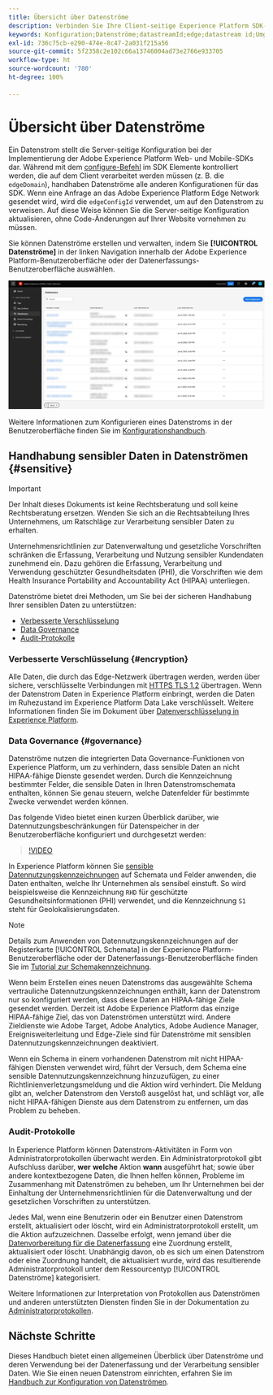 ```yaml
---
title: Übersicht über Datenströme
description: Verbinden Sie Ihre Client-seitige Experience Platform SDK-Integration mit Adobe-Produkten und Zielen von Drittanbietern.
keywords: Konfiguration;Datenströme;datastreamId;edge;datastream id;Umgebungseinstellungen;edgeConfigId;identity;id sync enabled;ID Sync Container ID;Sandbox;Streaming Inlet;Ereignis-Datensatz;Target;Client-Code;Eigenschafts-Token;Target-Umgebungs-ID;Cookie-Ziele;URL-Ziele;Analytics Settings Blockreport suite id;Datenvorbereitung für Datenerfassung;Data Prep;Mapper;XDM Mapper;Mapper in Edge;
exl-id: 736c75cb-e290-474e-8c47-2a031f215a56
source-git-commit: 5f2358c2e102c66a13746004ad73e2766e933705
workflow-type: ht
source-wordcount: '780'
ht-degree: 100%

---
```



# Übersicht über Datenströme

Ein Datenstrom stellt die Server-seitige Konfiguration bei der Implementierung der Adobe Experience Platform Web- und Mobile-SDKs dar. Während mit dem [configure-Befehl](../edge/fundamentals/configuring-the-sdk.md) im SDK Elemente kontrolliert werden, die auf dem Client verarbeitet werden müssen (z. B. die `edgeDomain`), handhaben Datenströme alle anderen Konfigurationen für das SDK. Wenn eine Anfrage an das Adobe Experience Platform Edge Network gesendet wird, wird die `edgeConfigId` verwendet, um auf den Datenstrom zu verweisen. Auf diese Weise können Sie die Server-seitige Konfiguration aktualisieren, ohne Code-Änderungen auf Ihrer Website vornehmen zu müssen.

Sie können Datenströme erstellen und verwalten, indem Sie **[!UICONTROL Datenströme]** in der linken Navigation innerhalb der Adobe Experience Platform-Benutzeroberfläche oder der Datenerfassungs-Benutzeroberfläche auswählen.

![Registerkarte „Datenströme“ in der Benutzeroberfläche](assets/overview/datastreams-tab.png)

Weitere Informationen zum Konfigurieren eines Datenstroms in der Benutzeroberfläche finden Sie im [Konfigurationshandbuch](./configure.md).

## Handhabung sensibler Daten in Datenströmen {#sensitive}

>[!IMPORTANT]
>
>Der Inhalt dieses Dokuments ist keine Rechtsberatung und soll keine Rechtsberatung ersetzen. Wenden Sie sich an die Rechtsabteilung Ihres Unternehmens, um Ratschläge zur Verarbeitung sensibler Daten zu erhalten.

Unternehmensrichtlinien zur Datenverwaltung und gesetzliche Vorschriften schränken die Erfassung, Verarbeitung und Nutzung sensibler Kundendaten zunehmend ein. Dazu gehören die Erfassung, Verarbeitung und Verwendung geschützter Gesundheitsdaten (PHI), die Vorschriften wie dem Health Insurance Portability and Accountability Act (HIPAA) unterliegen.

Datenströme bietet drei Methoden, um Sie bei der sicheren Handhabung Ihrer sensiblen Daten zu unterstützen:

* [Verbesserte Verschlüsselung](#encryption)
* [Data Governance](#governance)
* [Audit-Protokolle](#audit-logs)

### Verbesserte Verschlüsselung {#encryption}

Alle Daten, die durch das Edge-Netzwerk übertragen werden, werden über sichere, verschlüsselte Verbindungen mit [HTTPS TLS 1.2](https://datatracker.ietf.org/doc/html/rfc5246) übertragen. Wenn der Datenstrom Daten in Experience Platform einbringt, werden die Daten im Ruhezustand im Experience Platform Data Lake verschlüsselt. Weitere Informationen finden Sie im Dokument über [Datenverschlüsselung in Experience Platform](../landing/governance-privacy-security/encryption.md).

### Data Governance {#governance}

Datenströme nutzen die integrierten Data Governance-Funktionen von Experience Platform, um zu verhindern, dass sensible Daten an nicht HIPAA-fähige Dienste gesendet werden. Durch die Kennzeichnung bestimmter Felder, die sensible Daten in Ihren Datenstromschemata enthalten, können Sie genau steuern, welche Datenfelder für bestimmte Zwecke verwendet werden können.

Das folgende Video bietet einen kurzen Überblick darüber, wie Datennutzungsbeschränkungen für Datenspeicher in der Benutzeroberfläche konfiguriert und durchgesetzt werden:

>[!VIDEO](https://video.tv.adobe.com/v/3409588/?quality=12&learn=on&speedcontrol=on)

In Experience Platform können Sie [sensible Datennutzungskennzeichnungen](../data-governance/labels/reference.md#sensitive) auf Schemata und Felder anwenden, die Daten enthalten, welche Ihr Unternehmen als sensibel einstuft. So wird beispielsweise die Kennzeichnung `RHD` für geschützte Gesundheitsinformationen (PHI) verwendet, und die Kennzeichnung `S1` steht für Geolokalisierungsdaten.

>[!NOTE]
>
>Details zum Anwenden von Datennutzungskennzeichnungen auf der Registerkarte [!UICONTROL Schemata] in der Experience Platform-Benutzeroberfläche oder der Datenerfassungs-Benutzeroberfläche finden Sie im [Tutorial zur Schemakennzeichnung](../xdm/tutorials/labels.md).

Wenn beim Erstellen eines neuen Datenstroms das ausgewählte Schema vertrauliche Datennutzungskennzeichnungen enthält, kann der Datenstrom nur so konfiguriert werden, dass diese Daten an HIPAA-fähige Ziele gesendet werden. Derzeit ist Adobe Experience Platform das einzige HIPAA-fähige Ziel, das von Datenströmen unterstützt wird. Andere Zieldienste wie Adobe Target, Adobe Analytics, Adobe Audience Manager, Ereignisweiterleitung und Edge-Ziele sind für Datenströme mit sensiblen Datennutzungskennzeichnungen deaktiviert.

Wenn ein Schema in einem vorhandenen Datenstrom mit nicht HIPAA-fähigen Diensten verwendet wird, führt der Versuch, dem Schema eine sensible Datennutzungskennzeichnung hinzuzufügen, zu einer Richtlinienverletzungsmeldung und die Aktion wird verhindert. Die Meldung gibt an, welcher Datenstrom den Verstoß ausgelöst hat, und schlägt vor, alle nicht HIPAA-fähigen Dienste aus dem Datenstrom zu entfernen, um das Problem zu beheben.

### Audit-Protokolle

In Experience Platform können Datenstrom-Aktivitäten in Form von Administratorprotokollen überwacht werden. Ein Administratorprotokoll gibt Aufschluss darüber, **wer** **welche** Aktion **wann** ausgeführt hat; sowie über andere kontextbezogene Daten, die Ihnen helfen können, Probleme im Zusammenhang mit Datenströmen zu beheben, um Ihr Unternehmen bei der Einhaltung der Unternehmensrichtlinien für die Datenverwaltung und der gesetzlichen Vorschriften zu unterstützen.

Jedes Mal, wenn eine Benutzerin oder ein Benutzer einen Datenstrom erstellt, aktualisiert oder löscht, wird ein Administratorprotokoll erstellt, um die Aktion aufzuzeichnen. Dasselbe erfolgt, wenn jemand über die [Datenvorbereitung für die Datenerfassung](./data-prep.md) eine Zuordnung erstellt, aktualisiert oder löscht. Unabhängig davon, ob es sich um einen Datenstrom oder eine Zuordnung handelt, die aktualisiert wurde, wird das resultierende Administratorprotokoll unter dem Ressourcentyp [!UICONTROL Datenströme] kategorisiert.

Weitere Informationen zur Interpretation von Protokollen aus Datenströmen und anderen unterstützten Diensten finden Sie in der Dokumentation zu [Administratorprotokollen](../landing/governance-privacy-security/audit-logs/overview.md).

## Nächste Schritte

Dieses Handbuch bietet einen allgemeinen Überblick über Datenströme und deren Verwendung bei der Datenerfassung und der Verarbeitung sensibler Daten. Wie Sie einen neuen Datenstrom einrichten, erfahren Sie im [Handbuch zur Konfiguration von Datenströmen](./configure.md).
